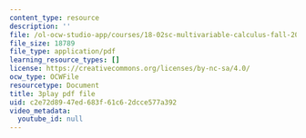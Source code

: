```yaml
---
content_type: resource
description: ''
file: /ol-ocw-studio-app/courses/18-02sc-multivariable-calculus-fall-2010/c2e72d8947ed683f61c62dcce577a392_j9GZjr05Heg.pdf
file_size: 18789
file_type: application/pdf
learning_resource_types: []
license: https://creativecommons.org/licenses/by-nc-sa/4.0/
ocw_type: OCWFile
resourcetype: Document
title: 3play pdf file
uid: c2e72d89-47ed-683f-61c6-2dcce577a392
video_metadata:
  youtube_id: null
---
```

